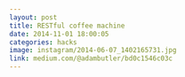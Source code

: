 ```yaml
---
layout: post
title: RESTful coffee machine
date: 2014-11-01 18:00:05
categories: hacks
image: instagram/2014-06-07_1402165731.jpg
link: medium.com/@adambutler/bd0c1546c03c
---
```

